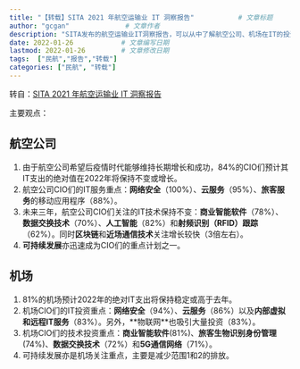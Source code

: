 ```yaml
---
title: "【转载】SITA 2021 年航空运输业 IT 洞察报告"           # 文章标题
author: "gcgan"              # 文章作者
description: "SITA发布的航空运输业IT洞察报告，可以从中了解航空公司、机场在IT的投资重点，发现创新的点"    # 文章描述信息
date: 2022-01-26            # 文章编写日期
lastmod: 2022-01-26         # 文章修改日期
tags:  ["民航","报告","转载"]
categories: ["民航", "转载"]
---
```

转自：[SITA 2021 年航空运输业 IT 洞察报告](https://www.sita.aero/resources/surveys-reports/air-transport-it-insights-2021/)

主要观点：
## 航空公司
1. 由于航空公司希望后疫情时代能够维持长期增长和成功，84%的CIO们预计其IT支出的绝对值在2022年将保持不变或增长。
1. 航空公司CIO们的IT服务重点：**网络安全**（100%）、**云服务**（95%）、**旅客服务**的移动应用程序（88%）。
1. 未来三年，航空公司CIO们关注的IT技术保持不变：**商业智能软件**（78%）、**数据交换技术**（70%）、**人工智能**（82%）和**射频识别（RFID）跟踪**（62%）。同时**区块链**和**近场通信技术**关注增长较快（3倍左右）。
1. **可持续发展**亦迅速成为CIO们的重点计划之一。
## 机场
1. 81%的机场预计2022年的绝对IT支出将保持稳定或高于去年。
1. 机场CIO们的IT投资重点：**⽹络安全**（94%）、**云服务**（86%）以及**内部虚拟和远程IT服务**（83%）。另外，**物联⽹**也吸引⼤量投资（83%）。
1. 机场CIO们的技术投资重点：**商业智能软件**(81%)、**旅客生物识别身份管理**(74%)、**数据交换技术**（72%）和**5G通信网络**（71%）。
1. 可持续发展亦是机场关注重点，主要是减少范围1和2的排放。